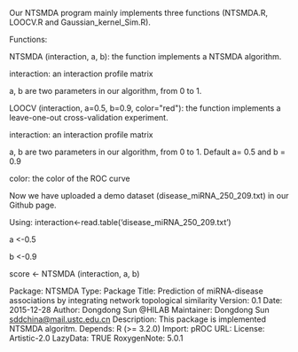 Our NTSMDA program mainly implements three functions (NTSMDA.R, LOOCV.R and Gaussian_kernel_Sim.R).

Functions:

NTSMDA (interaction, a, b): the function implements a NTSMDA algorithm.

interaction: an interaction profile matrix

a, b are two parameters in our algorithm, from 0 to 1.

 

LOOCV (interaction, a=0.5, b=0.9, color="red"): the function implements a leave-one-out cross-validation experiment.

interaction: an interaction profile matrix

a, b are two parameters in our algorithm, from 0 to 1. Default a= 0.5 and b = 0.9

color: the color of the ROC curve

 

Now we have uploaded a demo dataset (disease_miRNA_250_209.txt) in our Github page.

Using: interaction<-read.table(‘disease_miRNA_250_209.txt’)

a <-0.5

b <-0.9

score <- NTSMDA (interaction, a, b)

Package: NTSMDA
Type: Package
Title: Prediction of miRNA-disease associations by integrating network
    topological similarity
Version: 0.1
Date: 2015-12-28
Author: Dongdong Sun @HILAB
Maintainer: Dongdong Sun <sddchina@mail.ustc.edu.cn>
Description: This package is implemented NTSMDA algoritm.
Depends:
    R (>= 3.2.0)
Import: pROC
URL: 
License: Artistic-2.0
LazyData: TRUE
RoxygenNote: 5.0.1


